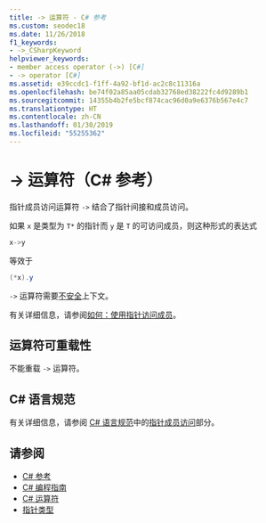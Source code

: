 ```yaml
---
title: -> 运算符 - C# 参考
ms.custom: seodec18
ms.date: 11/26/2018
f1_keywords:
- ->_CSharpKeyword
helpviewer_keywords:
- member access operator (->) [C#]
- -> operator [C#]
ms.assetid: e39ccdc1-f1ff-4a92-bf1d-ac2c8c11316a
ms.openlocfilehash: be74f02a85aa05cdab32768ed38222fc4d9289b1
ms.sourcegitcommit: 14355b4b2fe5bcf874cac96d0a9e6376b567e4c7
ms.translationtype: HT
ms.contentlocale: zh-CN
ms.lasthandoff: 01/30/2019
ms.locfileid: "55255362"
---
```

# <a name="--operator-c-reference"></a>-> 运算符（C# 参考）

指针成员访问运算符 `->` 结合了指针间接和成员访问。

如果 `x` 是类型为 `T*` 的指针而 `y` 是 `T` 的可访问成员，则这种形式的表达式

```csharp
x->y
```

等效于

```csharp
(*x).y
```

`->` 运算符需要[不安全](../keywords/unsafe.md)上下文。

有关详细信息，请参阅[如何：使用指针访问成员](../../programming-guide/unsafe-code-pointers/how-to-access-a-member-with-a-pointer.md)。

## <a name="operator-overloadability"></a>运算符可重载性

不能重载 `->` 运算符。

## <a name="c-language-specification"></a>C# 语言规范

有关详细信息，请参阅 [C# 语言规范](../language-specification/index.md)中的[指针成员访问](~/_csharplang/spec/unsafe-code.md#pointer-member-access)部分。

## <a name="see-also"></a>请参阅

- [C# 参考](../index.md)
- [C# 编程指南](../../programming-guide/index.md)
- [C# 运算符](index.md)
- [指针类型](../../programming-guide/unsafe-code-pointers/pointer-types.md)
